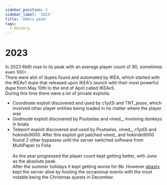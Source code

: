 ```yaml
---
sidebar_position: 5
sidebar_label: '2023'
title: '6b6ts peak'
tags:
  - History
---
```


# 2023

In 2023 6b6t rose to its peak with an average player count of 90, sometimes even 100+.<br/>
There were alot of dupes found and automated by IKEA, which started with the IKEAv1 dupe that released upon IKEA's launch with their most powerful dupe from May 10th to the end of April called IKEAv5.<br/>
During this time there were a lot of private exploits:<br/>
- Coordinate exploit discovered and used by c1yd3i and TNT_jesse, which involved other player entities being loaded in no matter where the player was<br/>
- Godmode exploit discovered by Poutselas and vined_, involving donkeys in boats<br/>
- Teleport exploit discovered and used by Poutselas, vined_, c1yd3i and hokindo9000. After this exploit got patched vined_ and hokindo9000 found 2 other bypasses until the server switched software from MultiPaper to Folia<br/><br/>
As the year progressed the player count kept getting better, with June as the absolute peak.<br/>
After the summer holidays it kept getting worse for 6b.
However [qbasty](../Users/qbasty.md) kept the server alive by hosting the occasional events with the most notable being the Christmas quests in December.
